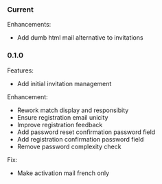 ### Current

Enhancements:
  - Add dumb html mail alternative to invitations


### 0.1.0

Features:
  - Add initial invitation management

Enhancement:
  - Rework match display and responsibity
  - Ensure registration email unicity
  - Improve registration feedback
  - Add password reset confirmation password field
  - Add registration confirmation password field
  - Remove password complexity check

Fix:
  - Make activation mail french only

